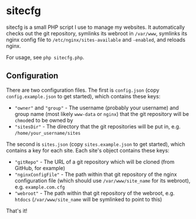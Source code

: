 sitecfg
=======

sitecfg is a small PHP script I use to manage my websites. It automatically checks out the git repository, symlinks its webroot in `/var/www`, symlinks its nginx config file to `/etc/nginx/sites-available` and `-enabled`, and reloads nginx.

For usage, see `php sitecfg.php`.

Configuration
-------------

There are two configuration files. The first is `config.json` (copy `config.example.json` to get started), which contains these keys:

* `"owner"` and `"group"` - The username (probably your username) and group name (most likely `www-data` or `nginx`) that the git repository will be `chmod`ed to be owned by
* `"sitesDir"` - The directory that the git repositories will be put in, e.g. `/home/your_username/sites`

The second is `sites.json` (copy `sites.example.json` to get started), which contains a key for each site. Each site's object contains these keys:

* `"gitRepo"` - The URL of a git repository which will be cloned (from GitHub, for example)
* `"nginxConfigFile"` - The path within that git repository of the nginx configuration file (which should use `/var/www/site_name` for its webroot), e.g. `example.com.cfg`
* `"webroot"` - The path within that git repository of the webroot, e.g. `htdocs` (`/var/www/site_name` will be symlinked to point to this)

That's it! 
